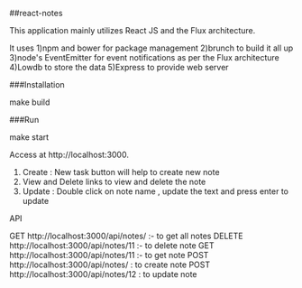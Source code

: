 ##react-notes

This application mainly utilizes React JS and the Flux architecture. 

It uses 
1)npm and bower for package management 
2)brunch to build it all up  
3)node's EventEmitter for event notifications as per the Flux architecture
4)Lowdb to store the data
5)Express to provide web server

###Installation

make build

###Run

make start

Access at http://localhost:3000.

1) Create : New task button will help to create new note
2) View and Delete links to view and delete the note
3) Update : Double click on note name , update the text and press enter to update

API

GET    http://localhost:3000/api/notes/ :- to get all notes
DELETE http://localhost:3000/api/notes/11 :- to delete note
GET    http://localhost:3000/api/notes/11 :- to get note
POST   http://localhost:3000/api/notes/ : to create note
POST   http://localhost:3000/api/notes/12 : to update note